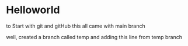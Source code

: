# Helloworld
to Start with git and gitHub
this all came with main branch


well, created a branch called temp and adding this line from temp branch

